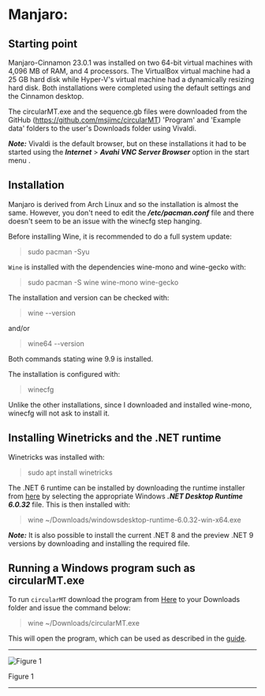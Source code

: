 # Manjaro:

## Starting point
Manjaro-Cinnamon 23.0.1 was installed on two 64-bit virtual machines with 4,096 MB of RAM, and 4 processors. The VirtualBox virtual machine had a 25 GB hard disk while Hyper-V's virtual machine had a dynamically resizing hard disk. Both installations were completed using the default settings and the Cinnamon desktop.

The circularMT.exe and the sequence.gb files were downloaded from the GitHub (https://github.com/msjimc/circularMT) 'Program' and 'Example data' folders to the user's Downloads folder using Vivaldi.

***Note:*** Vivaldi is the default browser, but on these installations it had to be started using the ***Internet*** > ***Avahi VNC Server Browser*** option in the start menu .

## Installation

Manjaro is derived from Arch Linux and so the installation is almost the same. However, you don't need to edit the ***/etc/pacman.conf*** file and there doesn't seem to be an issue with the winecfg step hanging.

Before installing Wine, it is recommended to do a full system update:

> sudo pacman -Syu

```Wine``` is installed with the dependencies wine-mono and wine-gecko with:

> sudo pacman -S wine wine-mono wine-gecko

The installation and version can be checked with:
 
> wine --version

and/or 

> wine64 --version

Both commands stating wine 9.9 is installed.

The installation is configured with:

> winecfg

Unlike the other installations, since I downloaded and installed wine-mono, winecfg will not ask to install it.

## Installing Winetricks and the .NET runtime

Winetricks was installed with:

> sudo apt install winetricks

The .NET 6 runtime can be installed by downloading the runtime installer from [here](https://dotnet.microsoft.com/en-us/download/dotnet/6.0) by selecting the appropriate Windows ***.NET Desktop Runtime 6.0.32*** file. This is then installed with:

> wine ~/Downloads/windowsdesktop-runtime-6.0.32-win-x64.exe

***Note:*** It is also possible to install the current .NET 8 and the preview .NET 9 versions by downloading and installing the required file.


## Running a Windows program such as circularMT.exe

 To run ```circularMT``` download the program from [Here](https://github.com/msjimc/circularMT) to your Downloads folder and issue the command below:

> wine ~/Downloads/circularMT.exe 

This will open the program, which can be used as described in the [guide]( https://github.com/msjimc/circularMT/tree/master/Guide/README.md).

<hr />

![Figure 1](images/manjaro-cinnamon_figure1.jpg)

Figure 1

<hr />
